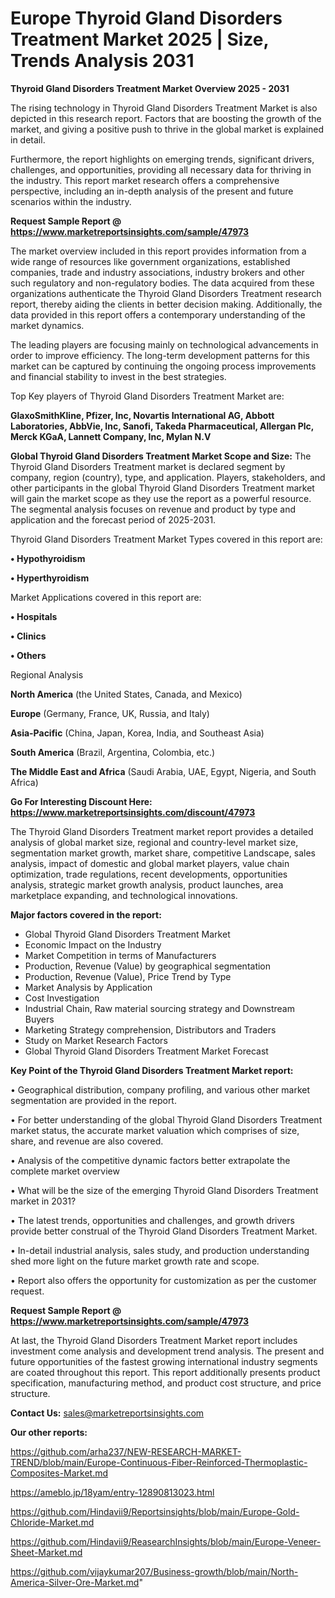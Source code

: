 # Europe Thyroid Gland Disorders Treatment Market 2025 | Size, Trends Analysis 2031

<Strong> Thyroid Gland Disorders Treatment Market Overview 2025 - 2031</strong>

The rising technology in Thyroid Gland Disorders Treatment Market is also depicted in this research report. Factors that are boosting the growth of the market, and giving a positive push to thrive in the global market is explained in detail.

Furthermore, the report highlights on emerging trends, significant drivers, challenges, and opportunities, providing all necessary data for thriving in the industry. This report market research offers a comprehensive perspective, including an in-depth analysis of the present and future scenarios within the industry.

<strong>Request Sample Report @ <a href=https://www.marketreportsinsights.com/sample/47973>https://www.marketreportsinsights.com/sample/47973</a></strong>

The market overview included in this report provides information from a wide range of resources like government organizations, established companies, trade and industry associations, industry brokers and other such regulatory and non-regulatory bodies. The data acquired from these organizations authenticate the Thyroid Gland Disorders Treatment research report, thereby aiding the clients in better decision making. Additionally, the data provided in this report offers a contemporary understanding of the market dynamics.

The leading players are focusing mainly on technological advancements in order to improve efficiency. The long-term development patterns for this market can be captured by continuing the ongoing process improvements and financial stability to invest in the best strategies.

Top Key players of Thyroid Gland Disorders Treatment Market are:

<strong>GlaxoSmithKline, Pfizer, Inc, Novartis International AG, Abbott Laboratories, AbbVie, Inc, Sanofi, Takeda Pharmaceutical, Allergan Plc, Merck KGaA, Lannett Company, Inc, Mylan N.V</strong>

<strong><b>Global Thyroid Gland Disorders Treatment Market Scope and Size:</b></strong>
The Thyroid Gland Disorders Treatment market is declared segment by company, region (country), type, and application. Players, stakeholders, and other participants in the global Thyroid Gland Disorders Treatment market will gain the market scope as they use the report as a powerful resource. The segmental analysis focuses on revenue and product by type and application and the forecast period of 2025-2031.

Thyroid Gland Disorders Treatment Market Types covered in this report are:

<strong>•  Hypothyroidism

•  Hyperthyroidism</strong>

Market Applications covered in this report are:

<strong>•  Hospitals

•  Clinics

•  Others</strong> 

Regional Analysis

<strong>North America</strong> (the United States, Canada, and Mexico)

<strong>Europe</strong> (Germany, France, UK, Russia, and Italy)

<strong>Asia-Pacific</strong> (China, Japan, Korea, India, and Southeast Asia)

<strong>South America</strong> (Brazil, Argentina, Colombia, etc.)

<strong>The Middle East and Africa</strong> (Saudi Arabia, UAE, Egypt, Nigeria, and South Africa)

<strong>Go For Interesting Discount Here: <a href=https://www.marketreportsinsights.com/discount/47973>https://www.marketreportsinsights.com/discount/47973</a></strong>

The Thyroid Gland Disorders Treatment market report provides a detailed analysis of global market size, regional and country-level market size, segmentation market growth, market share, competitive Landscape, sales analysis, impact of domestic and global market players, value chain optimization, trade regulations, recent developments, opportunities analysis, strategic market growth analysis, product launches, area marketplace expanding, and technological innovations.

<strong><b>Major factors covered in the report:</b></strong>
<ul>
  <li>Global Thyroid Gland Disorders Treatment Market </li>
  <li>Economic Impact on the Industry</li>
  <li>Market Competition in terms of Manufacturers</li>
  <li>Production, Revenue (Value) by geographical segmentation</li>
  <li>Production, Revenue (Value), Price Trend by Type</li>
  <li>Market Analysis by Application</li>
  <li>Cost Investigation</li>
  <li>Industrial Chain, Raw material sourcing strategy and Downstream Buyers</li>
  <li>Marketing Strategy comprehension, Distributors and Traders</li>
  <li>Study on Market Research Factors</li>
  <li>Global Thyroid Gland Disorders Treatment Market Forecast</li>
</ul>

<strong><b>Key Point of the Thyroid Gland Disorders Treatment Market report:</b></strong>

• Geographical distribution, company profiling, and various other market segmentation are provided in the report.

• For better understanding of the global Thyroid Gland Disorders Treatment market status, the accurate market valuation which comprises of size, share, and revenue are also covered.

• Analysis of the competitive dynamic factors better extrapolate the complete market overview

• What will be the size of the emerging Thyroid Gland Disorders Treatment market in 2031?

• The latest trends, opportunities and challenges, and growth drivers provide better construal of the Thyroid Gland Disorders Treatment Market.

• In-detail industrial analysis, sales study, and production understanding shed more light on the future market growth rate and scope.

• Report also offers the opportunity for customization as per the customer request.

<strong>Request Sample Report @ <a href=https://www.marketreportsinsights.com/sample/47973>https://www.marketreportsinsights.com/sample/47973</a></strong>

At last, the Thyroid Gland Disorders Treatment Market report includes investment come analysis and development trend analysis. The present and future opportunities of the fastest growing international industry segments are coated throughout this report. This report additionally presents product specification, manufacturing method, and product cost structure, and price structure.

<strong>Contact Us:</strong>
sales@marketreportsinsights.com

<strong>Our other reports:</strong>

<a href=https://github.com/arha237/NEW-RESEARCH-MARKET-TREND/blob/main/Europe-Continuous-Fiber-Reinforced-Thermoplastic-Composites-Market.md>https://github.com/arha237/NEW-RESEARCH-MARKET-TREND/blob/main/Europe-Continuous-Fiber-Reinforced-Thermoplastic-Composites-Market.md</a>

<a href=https://ameblo.jp/18yam/entry-12890813023.html>https://ameblo.jp/18yam/entry-12890813023.html</a>

<a href=https://github.com/Hindavii9/Reportsinsights/blob/main/Europe-Gold-Chloride-Market.md>https://github.com/Hindavii9/Reportsinsights/blob/main/Europe-Gold-Chloride-Market.md</a>

<a href=https://github.com/Hindavii9/ReasearchInsights/blob/main/Europe-Veneer-Sheet-Market.md>https://github.com/Hindavii9/ReasearchInsights/blob/main/Europe-Veneer-Sheet-Market.md</a>

<a href=https://github.com/vijaykumar207/Business-growth/blob/main/North-America-Silver-Ore-Market.md>https://github.com/vijaykumar207/Business-growth/blob/main/North-America-Silver-Ore-Market.md</a>"
